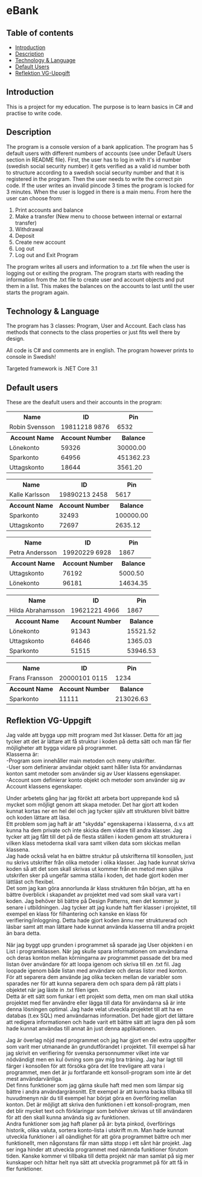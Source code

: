 # eBank
## Table of contents
* [Introduction](#Introduction)
* [Description](#Description)
* [Technology & Language](#Technology-&-Language)
* [Default Users](#Default-users)
* [Reflektion VG-Uppgift](#Reflektion-VG-Uppgift)
## Introduction
This is a project for my education. The purpose is to learn basics in C# and practise to write code.

## Description
The program is a console version of a bank application. The program has 5 default users with different numbers of accounts (see under Default Users section in README file).
First, the user has to log in with it's id number (swedish social security number) it gets verified as a valid id number both to structure according to a swedish social security number
and that it is registered in the program. Then the user needs to write the correct pin code. If the user writes an invalid pincode 3 times the program is locked for 3 minutes.
When the user is logged in there is a main menu. From here the user can choose from:
1. Print accounts and balance
2. Make a transfer (New menu to choose between internal or extarnal transfer)
3. Withdrawal 
4. Deposit
5. Create new account
6. Log out
7. Log out and Exit Program

The program writes all users and information to a .txt file when the user is logging out or exiting the program. The program starts with reading the information from the .txt file to create user and account objects and put them in a list. This makes the balances on the accounts to last until the user starts the program again.

## Technology & Language
The program has 3 classes: Program, User and Account. Each class has methods that connects to the class properties or just fits well there by design.

All code is C# and comments are in english. The program however prints to console in Swedish!

Targeted framework is .NET Core 3.1

## Default users
These are the deafult users and their accounts in the program:

<table>
  <tr>
    <th>Name</th>
    <th>ID</th>
    <th>Pin</th>
    </tr>
  <tr>
    <td>Robin Svensson</td>
    <td>19811218 9876</td>
    <td>6532</td>
    </tr>
  <tr>
    <th>Account Name</th>
    <th>Account Number</th>
    <th>Balance</th>
    </tr>
   <tr>
    <td>Lönekonto</td>
    <td>59326</td>
    <td>30000.00</td>
    </tr>
   <tr>
    <td>Sparkonto</td>
    <td>64956</td>
    <td>451362.23</td>
    </tr>
   <tr>
    <td>Uttagskonto</td>
    <td>18644</td>
    <td>3561.20</td>
    </tr>
</table>

<table>
  <tr>
    <th>Name</th>
    <th>ID</th>
    <th>Pin</th>
    </tr>
  <tr>
    <td>Kalle Karlsson</td>
    <td>19890213 2458</td>
    <td>5617</td>
    </tr>
  <tr>
    <th>Account Name</th>
    <th>Account Number</th>
    <th>Balance</th>
    </tr>
   <tr>
    <td>Sparkonto</td>
    <td>32493</td>
    <td>100000.00</td>
    </tr>
   <tr>
    <td>Uttagskonto</td>
    <td>72697</td>
    <td>2635.12</td>
    </tr>
</table>
<table>
  <tr>
    <th>Name</th>
    <th>ID</th>
    <th>Pin</th>
    </tr>
  <tr>
    <td>Petra Andersson</td>
    <td>19920229 6928</td>
    <td>1867</td>
    </tr>
  <tr>
    <th>Account Name</th>
    <th>Account Number</th>
    <th>Balance</th>
    </tr>
   <tr>
    <td>Uttagskonto</td>
    <td>76192</td>
    <td>5000.50</td>
    </tr>
   <tr>
    <td>Lönekonto</td>
    <td>96181</td>
    <td>14634.35</td>
    </tr>
</table>
<table>
  <tr>
    <th>Name</th>
    <th>ID</th>
    <th>Pin</th>
    </tr>
  <tr>
    <td>Hilda Abrahamsson</td>
    <td>19621221 4966</td>
    <td>1867</td>
    </tr>
  <tr>
    <th>Account Name</th>
    <th>Account Number</th>
    <th>Balance</th>
    </tr>
   <tr>
    <td>Lönekonto</td>
    <td>91343</td>
    <td>15521.52</td>
    </tr>
   <tr>
    <td>Uttagskonto</td>
    <td>64646</td>
    <td>1365.03</td>
    </tr>
   <tr>
    <td>Sparkonto</td>
    <td>51515</td>
    <td>53946.53</td>
    </tr>
</table>
<table>
  <tr>
    <th>Name</th>
    <th>ID</th>
    <th>Pin</th>
    </tr>
  <tr>
    <td>Frans Fransson</td>
    <td>20000101 0115</td>
    <td>1234</td>
    </tr>
  <tr>
    <th>Account Name</th>
    <th>Account Number</th>
    <th>Balance</th>
    </tr>
   <tr>
    <td>Sparkonto</td>
    <td>11111</td>
    <td>213026.63</td>
    </tr>
</table>

## Reflektion VG-Uppgift
Jag valde att bygga upp mitt program med 3st klasser. Detta för att jag tycker att det är lättare att få struktur i koden på detta sätt och man får fler möjligheter att bygga vidare på programmet.<br>
Klasserna är:<br>
-Program som innehåller main metoden och meny utskrifter.<br>
-User som definierar användar objekt samt håller lista för användarnas konton samt metoder som använder sig av User klassens egenskaper.<br>
-Account som definierar konto objekt och metoder som använder sig av Account klassens egenskaper.<br>

Under arbetets gång har jag förökt att arbeta bort upprepande kod så mycket som möjligt genom att skapa metoder. Det har gjort att koden kunnat kortas ner en hel del och jag tycker själv att strukturen blivit bättre och koden lättare att läsa.<br> Ett problem som jag haft är att "skydda" egenskaperna i klasserna, d.v.s att kunna ha dem private och inte skicka dem vidare till andra klasser. Jag tycker att jag fått till det på de flesta ställen i koden genom att strukturera i vilken klass metoderna skall vara samt vilken data som skickas mellan klassena.<br>
Jag hade också velat ha en bättre struktur på utskrifterna till konsollen, just nu skrivs utskrifter från olika metoder i olika klasser. Jag hade kunnat skriva koden så att det som skall skrivas ut kommer från en metod men själva utskrifen sker på ungefär samma ställa i koden, det hade gjort koden mer lättläst och flexibel.<br>
Det som jag kan göra annorlunda är klass strukturen från början, att ha en bättre överblick i skapandet av projektet med vad som skall vara vart i koden. Jag behöver bli bättre på Design Patterns, men det kommer ju senare i utbildningen. Jag tycker att jag kunde haft fler klasser i projektet, till exempel en klass för filhantering och kanske en klass för verifiering/inloggning. Detta hade gjort koden ännu mer strukturerad och läsbar samt att man lättare hade kunnat använda klasserna till andra projekt än bara detta.


När jag byggt upp grunden i programmet så sparade jag User objekten i en List i programklassen. När jag skulle spara informationen om användarna och deras konton mellan körningarna av programmet passade det bra med listan över användare för att loopa igenom och skriva till en .txt fil. Jag loopade igenom både listan med användare och deras listor med konton. För att separera dem använde jag olika tecken mellan de variabler som sparades ner för att kunna separera dem och spara dem på rätt plats i objektet när jag läste in .txt filen igen.<br>
Detta är ett sätt som funkar i ett projekt som detta, men om man skall utöka projektet med fler användre eller lägga till data för användarna så är inte denna lösningen optimal. Jag hade velat utveckla projektet till att ha en databas (t.ex SQL) med användarnas information. Det hade gjort det lättare att redigera informationen och hade varit ett bättre sätt att lagra den på som hade kunnat användas till annat än just denna applikationen.

Jag är överlag nöjd med programmet och jag har gjort en del extra uppgifter som varit mer utmanande än grundutförandet i projektet. Till exempel så har jag skrivit en verifiering för svenska personnummer vilket inte var nödvändigt men en kul övning som gav mig bra träning. Jag har lagt till färger i konsollen för att försöka göra det lite trevligare att vara i programmet, men det är ju fortfarande ett konsoll-program som inte är det mest användarvänliga.<br>
Det finns funktioner som jag gärna skulle haft med men som lämpar sig bättre i andra användargränsnitt. Ett exempel är att kunna backa tillbaka till huvudmenyn när du till exempel har börjat göra en överföring mellan konton. Det är möjligt att skriva den funktionen i ett konsoll-program, men det blir mycket text och förklaringar som behöver skrivas ut till användaren för att den skall kunna använda sig av funktionen. <br>
Andra funktioner som jag haft planer på är: byta pinkod, överförings historik, olika valuta, sortera konto-lista i utskrift m.m. Man hade kunnat utveckla funktioner i all oändlighet för att göra programmet bättre och mer funktionellt, men någonstans får man sätta stopp i ett sånt här projekt. Jag ser inga hinder att utveckla programmet med nämnda funktioner förutom tiden. Kanske kommer vi tillbaka till detta projekt när man samlat på sig mer kunskaper och hittar helt nya sätt att utveckla programmet på för att få in fler funktioner.

